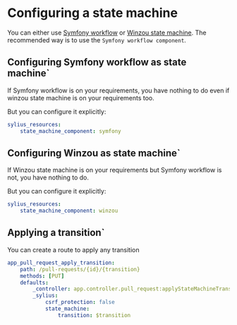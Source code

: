# Configuring a state machine

You can either use [Symfony workflow](https://symfony.com/doc/current/components/workflow.html) or [Winzou state machine](https://github.com/winzou/StateMachineBundle).
The recommended way is to use the `Symfony workflow component`.

## Configuring Symfony workflow as state machine`

If Symfony workflow is on your requirements, you have nothing to do even if winzou state machine is on your requirements too.

But you can configure it explicitly:

```yaml
sylius_resources:
    state_machine_component: symfony
```

## Configuring Winzou as state machine`

If Winzou state machine is on your requirements but Symfony workflow is not, you have nothing to do.

But you can configure it explicitly:

```yaml
sylius_resources:
    state_machine_component: winzou
```

## Applying a transition`

You can create a route to apply any transition

```yaml
app_pull_request_apply_transition:
    path: /pull-requests/{id}/{transition}
    methods: [PUT]
    defaults:
        _controller: app.controller.pull_request:applyStateMachineTransitionAction
        _sylius:
            csrf_protection: false
            state_machine:
                transition: $transition
```

